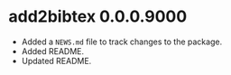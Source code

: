 # add2bibtex 0.0.0.9000

* Added a `NEWS.md` file to track changes to the package.
* Added README.
* Updated README.
